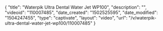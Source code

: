 {
    "title": "Waterpik Ultra Dental Water Jet WP100",
    "description": "",
    "videoid": "110007485",
    "date_created": "1502525595",
    "date_modified": "1504247455",
    "type": "captivate",
    "layout": "video",
    "url": "\/v\/waterpik-ultra-dental-water-jet-wp100\/110007485"
}